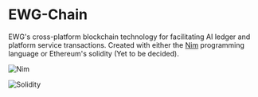 # EWG-Chain
EWG's cross-platform blockchain technology for facilitating AI ledger and platform service transactions. Created with either the [Nim](https://nim-lang.org) programming language or Ethereum's solidity (Yet to be decided).


![Nim](https://ewgann.com/img/nim1.png)

 ![Solidity](https://en.bitcoinwiki.org/upload/en/images/thumb/d/d5/Solidity.png/400px-Solidity.png)
